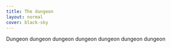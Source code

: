 ```yaml
---
title: The dungeon
layout: normal
cover: black-sky
---
```


Dungeon dungeon dungeon dungeon dungeon dungeon dungeon